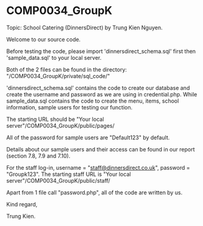 # COMP0034_GroupK
Topic: School Catering (DinnersDirect)
by Trung Kien Nguyen.

Welcome to our source code.

Before testing the code, please import 'dinnersdirect_schema.sql' first then 'sample_data.sql' to your local server.

Both of the 2 files can be found in the directory: "/COMP0034_GroupK/private/sql_code/"

'dinnersdirect_schema.sql' contains the code to create our database and create the username and password as we are using in credential.php.
While sample_data.sql contains the code to create the menu, items, school information, sample users for testing our function.

The starting URL should be "Your local server"/COMP0034_GroupK/public/pages/

All of the password for sample users are "Default123" by default.

Details about our sample users and their access can be found in our report (section 7.8, 7.9 and 7.10).

For the staff log-in, username = "staff@dinnersdirect.co.uk", password = "Groupk123".
The starting staff URL is "Your local server"/COMP0034_GroupK/public/staff/

Apart from 1 file call "password.php", all of the code are written by us.

Kind regard,

Trung Kien.

